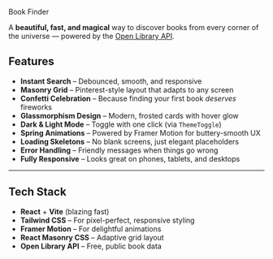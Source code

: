 Book Finder

A **beautiful, fast, and magical** way to discover books from every corner of the universe — powered by the [Open Library API](https://openlibrary.org/developers/api).


## Features

- **Instant Search** – Debounced, smooth, and responsive  
- **Masonry Grid** – Pinterest-style layout that adapts to any screen  
- **Confetti Celebration** – Because finding your first book *deserves* fireworks  
- **Glassmorphism Design** – Modern, frosted cards with hover glow  
- **Dark & Light Mode** – Toggle with one click (via `ThemeToggle`)  
- **Spring Animations** – Powered by Framer Motion for buttery-smooth UX  
- **Loading Skeletons** – No blank screens, just elegant placeholders  
- **Error Handling** – Friendly messages when things go wrong  
- **Fully Responsive** – Looks great on phones, tablets, and desktops  

---

## Tech Stack

- **React** + **Vite** (blazing fast)
- **Tailwind CSS** – For pixel-perfect, responsive styling
- **Framer Motion** – For delightful animations
- **React Masonry CSS** – Adaptive grid layout
- **Open Library API** – Free, public book data


